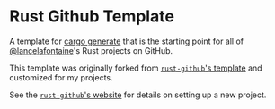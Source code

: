 # Rust Github Template

A template for [cargo generate](https://github.com/cargo-generate/cargo-generate) that is the starting point for all of [@lancelafontaine](https://github.com/lancelafontaine)'s Rust projects on GitHub.

This template was originally forked from [`rust-github`'s template](https://github.com/rust-github/template) and customized for my projects.

See the [`rust-github`'s website](https://rust-github.github.io) for details on setting up a new project.
